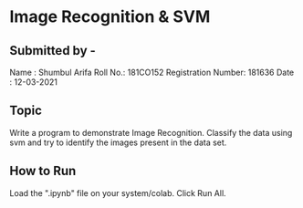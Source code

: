 # Image Recognition & SVM

## Submitted by - 
Name : Shumbul Arifa
Roll No.: 181CO152
Registration Number: 181636
Date : 12-03-2021

## Topic
Write a program to demonstrate Image Recognition. Classify the data using svm and try to identify the images present in the data set.

## How to Run
Load the ".ipynb" file on your system/colab. Click Run All.